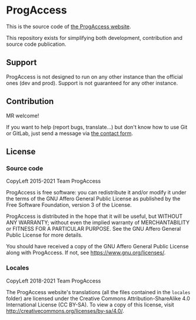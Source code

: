 # ProgAccess

This is the source code of [the ProgAccess website](https://progaccess.net).

This repository exists for simplifying both development, contribution and source code publication.

## Support

ProgAccess is not designed to run on any other instance than the official ones (dev and prod). Support is not guaranteed for any other instance.

## Contribution

MR welcome!

If you want to help (report bugs, translate...) but don't know how to use Git or GitLab, just send a message via [the contact form](https://progaccess.net/contacter.php).

## License

### Source code

CopyLeft 2015-2021 Team ProgAccess

ProgAccess is free software: you can redistribute it and/or modify it under the terms of the GNU Affero General Public License as published by the Free Software Foundation, version 3 of the License.

ProgAccess is distributed in the hope that it will be useful, but WITHOUT ANY WARRANTY; without even the implied warranty of MERCHANTABILITY or FITNESS FOR A PARTICULAR PURPOSE. See the GNU Affero General Public License for more details.

You should have received a copy of the GNU Affero General Public License along with ProgAccess. If not, see https://www.gnu.org/licenses/.

### Locales

CopyLeft 2018-2021 Team ProgAccess

The ProgAccess website's translations (all the files contained in the `locales` folder) are licensed under the Creative Commons Attribution-ShareAlike 4.0 International License (CC BY-SA). To view a copy of this license, visit http://creativecommons.org/licenses/by-sa/4.0/.
